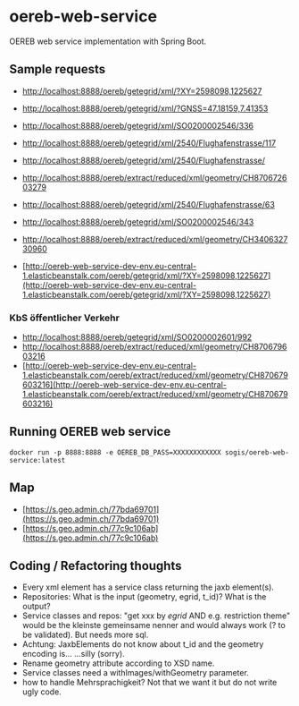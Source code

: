 # oereb-web-service
OEREB web service implementation with Spring Boot. 


## Sample requests
* [http://localhost:8888/oereb/getegrid/xml/?XY=2598098,1225627](http://localhost:8888/oereb/getegrid/xml/?XY=2598098,1225627)
* [http://localhost:8888/oereb/getegrid/xml/?GNSS=47.18159,7.41353](http://localhost:8888/oereb/getegrid/xml/?GNSS=47.18159,7.41353)
* [http://localhost:8888/oereb/getegrid/xml/SO0200002546/336](http://localhost:8888/oereb/getegrid/xml/SO0200002546/336)

* [http://localhost:8888/oereb/getegrid/xml/2540/Flughafenstrasse/117](http://localhost:8888/oereb/getegrid/xml/2540/Flughafenstrasse/117)
* [http://localhost:8888/oereb/getegrid/xml/2540/Flughafenstrasse/](http://localhost:8888/oereb/getegrid/xml/2540/Flughafenstrasse/)

* [http://localhost:8888/oereb/extract/reduced/xml/geometry/CH870672603279](http://localhost:8888/oereb/extract/reduced/xml/geometry/CH870672603279)

* [http://localhost:8888/oereb/getegrid/xml/2540/Flughafenstrasse/63](http://localhost:8888/oereb/getegrid/xml/2540/Flughafenstrasse/63)
* [http://localhost:8888/oereb/getegrid/xml/SO0200002546/343](http://localhost:8888/oereb/getegrid/xml/SO0200002546/343)
* [http://localhost:8888/oereb/extract/reduced/xml/geometry/CH340632730960](http://localhost:8888/oereb/extract/reduced/xml/geometry/CH340632730960)

* [http://oereb-web-service-dev-env.eu-central-1.elasticbeanstalk.com/oereb/getegrid/xml/?XY=2598098,1225627](http://oereb-web-service-dev-env.eu-central-1.elasticbeanstalk.com/oereb/getegrid/xml/?XY=2598098,1225627)

### KbS öffentlicher Verkehr

* [http://localhost:8888/oereb/getegrid/xml/SO0200002601/992](http://localhost:8888/oereb/getegrid/xml/SO0200002601/992)
* [http://localhost:8888/oereb/extract/reduced/xml/geometry/CH870679603216](http://localhost:8888/oereb/extract/reduced/xml/geometry/CH870679603216)
* [http://oereb-web-service-dev-env.eu-central-1.elasticbeanstalk.com/oereb/extract/reduced/xml/geometry/CH870679603216](http://oereb-web-service-dev-env.eu-central-1.elasticbeanstalk.com/oereb/extract/reduced/xml/geometry/CH870679603216)

## Running OEREB web service
`docker run -p 8888:8888 -e OEREB_DB_PASS=XXXXXXXXXXXX sogis/oereb-web-service:latest`

## Map
* [https://s.geo.admin.ch/77bda69701](https://s.geo.admin.ch/77bda69701)
* [https://s.geo.admin.ch/77c9c106ab](https://s.geo.admin.ch/77c9c106ab)

## Coding / Refactoring thoughts
* Every xml element has a service class returning the jaxb element(s).
* Repositories: What is the input (geometry, egrid, t_id)? What is the output?
* Service classes and repos: "get xxx by _egrid_ AND e.g. restriction theme" would be the kleinste gemeinsame nenner and would always work (? to be validated). But needs more sql.
* Achtung: JaxbElements do not know about t_id and the geometry encoding is... ...silly (sorry).
* Rename geometry attribute according to XSD name.
* Service classes need a withImages/withGeometry parameter.
* how to handle Mehrsprachigkeit? Not that we want it but do not write ugly code.
